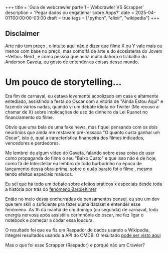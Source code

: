 +++
title = 'Guia de webcrawler parte 1 - Webcrawler VS Scrapper'
description = 'Pegar dados ou engatinhar sobre Apps?'
date = 2025-04-01T00:00:00-03:00
draft = true
tags = ["python", "elixir", "wikipedia"]
+++

## Disclaimer

Arte não tem preço , o intuito aqui não é dizer que filme X ou Y vale mais ou menos com base no preço, mas como fã de arte e do ecosistema do Jovem ~Velho~ Nerd , e como pessoa que acha muito dahora o trabalho do Anderson Gaveta, eu gosto de entender as coisas desse mundo.

# Um pouco de storytelling...

Era fim de carnaval, eu estava levemente acoolizado em casa e altamente entediado, assistindo a festa do Oscar com a vitória de "Ainda Estou Aqui" e fazendo vários nadas, quando vi um debate idiota no Twiiter (Me recuso a chamar de X) sobre implicações de uso de dinheiro da Lei Ruanet no financiamento do filme.

Obvío que uma bela de uma fake news, mas fiquei pensando com os dois neurônios que ainda me restavam pré-ressaca "O quanto custa ganhar um Oscar", isto é, qual a característica financeira dos filmes indicados, vencedores e perdedores.

Me lembrei de algum vídeo do Gaveta, falando sobre essa coisa de usar como propaganda do filme o seu "Baixo Custo" e que isso não é de hoje, como fã de Interstellar eu lembro de todo burburinho na época de lançamento dessa obra-prima, sobre o quão barato foi o filme , mesmo tendo efeitos especiais malucos.

Eu sei que há todo um debate sobre efeitos práticos x especiais desde toda a história por trás do [fenômeno Barbiehimer](aaaa)

Então no meio dessa enchurradas de pensamentos pensei, eu sou um dev que tem skill o suficiente pra fazer uuma dataset e entender esse fenômeno. As 1h da manhã de um domigo (ou segunda) de carnaval, toda energia nervosa após assistir a cerimnônia do oscar, me fez ligar o notebook e começar a codar essa loucura.

O resultado foi que eu fiz um Raspador de dados usando a Wikipedia, Integrei resultados usando a API do OMDB. O resultado [pode ser visto aqui](https://oscarinsights.streamlit.app/)

Mas o que foi esse Scrapper (Raspador) e porquê não um Crawler?
